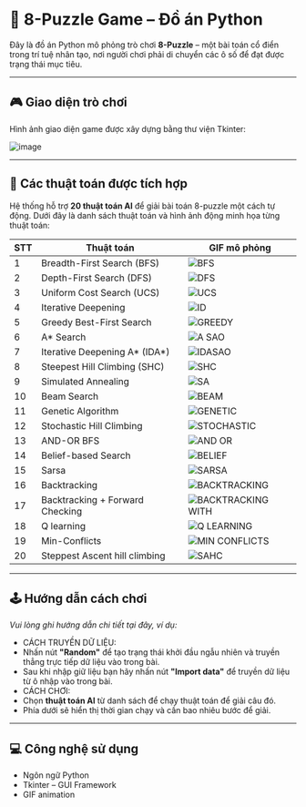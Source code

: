 # 🧩 8-Puzzle Game – Đồ án Python

Đây là đồ án Python mô phỏng trò chơi **8-Puzzle** – một bài toán cổ điển trong trí tuệ nhân tạo, nơi người chơi phải di chuyển các ô số để đạt được trạng thái mục tiêu.

---

## 🎮 Giao diện trò chơi

Hình ảnh giao diện game được xây dựng bằng thư viện Tkinter:

![image](https://github.com/user-attachments/assets/9470a0fc-1505-4889-9638-9fa4d0ff1200)

---

## 🧠 Các thuật toán được tích hợp

Hệ thống hỗ trợ **20 thuật toán AI** để giải bài toán 8-puzzle một cách tự động. Dưới đây là danh sách thuật toán và hình ảnh động minh họa từng thuật toán:

| STT | Thuật toán                             | GIF mô phỏng                |
|-----|----------------------------------------|-----------------------------|
| 1   | Breadth-First Search (BFS)             | ![BFS](https://github.com/user-attachments/assets/ff6ca2ac-9ad2-4fbe-92e7-972df04121e5) |
| 2   | Depth-First Search (DFS)               | ![DFS](https://github.com/user-attachments/assets/6896d1ae-613c-4a25-9b21-e002f36d4ab0) |
| 3   | Uniform Cost Search (UCS)              | ![UCS](https://github.com/user-attachments/assets/1d6c868e-db11-44b7-a8f2-a9b67c64a3ef) |
| 4   | Iterative Deepening                    | ![ID](https://github.com/user-attachments/assets/27f72802-3597-405b-8c6e-a66f92dcb3f4)|
| 5   | Greedy Best-First Search               | ![GREEDY](https://github.com/user-attachments/assets/9fe3f61d-0e53-40eb-9aa7-97d17f72888b)|
| 6   | A* Search                              | ![A SAO](https://github.com/user-attachments/assets/7e6e91da-24d8-47c0-8835-136cddf8046d)|
| 7   | Iterative Deepening A* (IDA*)          | ![IDASAO](https://github.com/user-attachments/assets/0587b55d-d72c-4e84-a317-12fd8d68edd4)|
| 8   | Steepest Hill Climbing (SHC)           | ![SHC](https://github.com/user-attachments/assets/f7f10a19-89ac-459a-982c-31e8a000f7c1)|
| 9   | Simulated Annealing                    | ![SA](https://github.com/user-attachments/assets/2ef1e6ed-62ae-455f-91aa-d43aab542c1e)|
| 10  | Beam Search                            | ![BEAM](https://github.com/user-attachments/assets/1da22eab-b015-4a86-9ab1-51db1a911ff4)|
| 11  | Genetic Algorithm                      | ![GENETIC](https://github.com/user-attachments/assets/69ebcc7d-b465-4774-a6c3-835922a2b363)|
| 12  | Stochastic Hill Climbing               | ![STOCHASTIC](https://github.com/user-attachments/assets/5a523082-ee5a-46a0-ba32-09c4c6b80125)|
| 13  | AND-OR BFS                             | ![AND OR](https://github.com/user-attachments/assets/b40d2300-e05c-4683-896e-1af0668c0017)|
| 14  | Belief-based Search                    | ![BELIEF](https://github.com/user-attachments/assets/77fe9529-f19b-4e43-af15-a4aec78db211)|
| 15  | Sarsa                                  | ![SARSA](https://github.com/user-attachments/assets/05012cc7-5c03-4cc2-bceb-f290eee58fc5)|
| 16  | Backtracking                           | ![BACKTRACKING](https://github.com/user-attachments/assets/55d52c48-40b6-44db-b8bd-e4691661f9b4)|
| 17  | Backtracking + Forward Checking        | ![BACKTRACKING WITH](https://github.com/user-attachments/assets/37af4a98-26e1-4fab-97d5-d44ba0986782)|
| 18  | Q learning                             | ![Q LEARNING ](https://github.com/user-attachments/assets/0e15308f-4cc4-4bfd-a4d7-f0abd9a002c3)|
| 19  | Min-Conflicts                          | ![MIN CONFLICTS](https://github.com/user-attachments/assets/a839d9d5-832f-437a-b370-82a9c0bdc5cc)|
| 20  | Steppest Ascent hill climbing          |![SAHC](https://github.com/user-attachments/assets/bf983941-d933-439c-aa4d-03347543beb3)|


---

## 🕹️ Hướng dẫn cách chơi

_Vui lòng ghi hướng dẫn chi tiết tại đây, ví dụ:_
- CÁCH TRUYỀN DỮ LIỆU:
- Nhấn nút **"Random"** để tạo trạng thái khởi đầu ngẫu nhiên và truyền thẳng trực tiếp dữ liệu vào trong bài.
- Sau khi nhập giữ liệu bạn hãy nhấn nút **"Import data"** để truyền dữ liệu từ ô nhập vào trong bài.
- CÁCH CHƠI:
- Chọn **thuật toán AI** từ danh sách để chạy thuật toán để giải câu đó.
- Phía dưới sẽ hiển thị thời gian chạy và cần bao nhiêu bước để giải.
---

## 💻 Công nghệ sử dụng

- Ngôn  ngữ Python
- Tkinter – GUI Framework
- GIF animation
